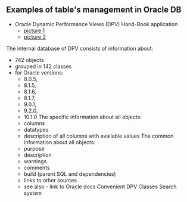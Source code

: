 Examples of table's management in Oracle DB
-------------------------------------------

* Oracle Dynamic Performance Views (DPV) Hand-Book application
  * [picture 1](as_par/picture_01.png)
  * [picture 2](as_par/picture_02.png)

The internal database of DPV consists of information about:
- 742 objects
- grouped in 142 classes
- for Oracle versions:
  - 8.0.5, 
  - 8.1.5, 
  - 8.1.6, 
  - 8.1.7, 
  - 9.0.1,
  - 9.2.0,
  - 10.1.0
The specific information about all objects:
  - columns
  - datatypes
  - description of all columns with available values
The common information about all objects:
  - purpose
  - description
  - warnings
  - comments
  - build (parent SQL and dependencies)
  - links to other sources
  - see also - link to Oracle docs
Convenient DPV Classes Search system  

